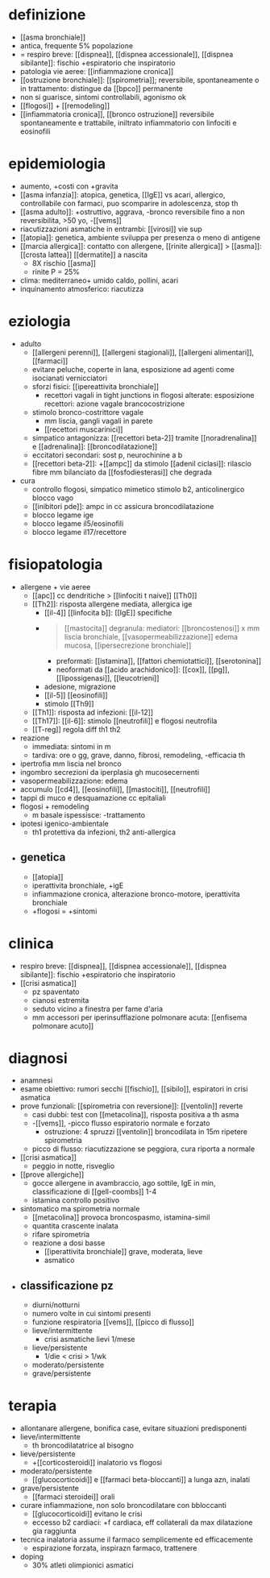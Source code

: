 # definizione
- [[asma bronchiale]]
- antica, frequente 5% popolazione
- = respiro breve: [[dispnea]], [[dispnea accessionale]], [[dispnea sibilante]]: fischio +espiratorio che inspiratorio
- patologia vie aeree: [[infiammazione cronica]]
- [[ostruzione bronchiale]]: [[spirometria]]; reversibile, spontaneamente o in trattamento: distingue da [[bpco]] permanente
- non si guarisce, sintomi controllabili, agonismo ok
- [[flogosi]] + [[remodeling]]
- [[infiammatoria cronica]], [[bronco ostruzione]] reversibile spontaneamente e trattabile, iniltrato infiammatorio con linfociti e eosinofili

# epidemiologia
- aumento, +costi con +gravita
- [[asma infanzia]]: atopica, genetica, [[IgE]] vs acari, allergico, controllabile con farmaci, puo scomparire in adolescenza, stop th
- [[asma adulto]]: +ostruttivo, aggrava, -bronco reversibile fino a non reversibilita, >50 yo, -[[vems]]
- riacutizzazioni asmatiche in entrambi: [[virosi]] vie sup
- [[atopia]]: genetica, ambiente sviluppa per presenza o meno di antigene
- [[marcia allergica]]: contatto con allergene, [[rinite allergica]] > [[asma]]: [[crosta lattea]] [[dermatite]] a nascita
	- 8X rischio [[asma]]
	- rinite P = 25%
- clima: mediterraneo+ umido caldo, pollini, acari
- inquinamento atmosferico: riacutizza

# eziologia
- adulto
	- [[allergeni perenni]], [[allergeni stagionali]], [[allergeni alimentari]], [[farmaci]]
	- evitare peluche, coperte in lana, esposizione ad agenti come isocianati vernicciatori
	- sforzi fisici: [[ipereattivita bronchiale]]
		- recettori vagali in tight junctions in flogosi alterate: esposizione recettori: azione vagale brancocostrizione
	- stimolo bronco-costrittore vagale
		- mm liscia, gangli vagali in parete
		- [[recettori muscarinici]]
	- simpatico antagonizza: [[recettori beta-2]] tramite [[noradrenalina]] e [[adrenalina]]: [[broncodilatazione]]
	- eccitatori secondari: sost p, neurochinine a b
	- [[recettori beta-2]]: +[[ampc]] da stimolo [[adenil ciclasi]]: rilascio fibre mm bilanciato da [[fosfodiesterasi]] che degrada
- cura
	- controllo flogosi, simpatico mimetico stimolo b2, anticolinergico blocco vago
	- [[inibitori pde]]: ampc in cc assicura broncodilatazione
	- blocco legame ige
	- blocco legame il5/eosinofili
	- blocco legame il17/recettore

# fisiopatologia
- allergene + vie aeree
	- [[apc]] cc dendritiche > [[linfociti t naive]] [[Th0]]
	- [[Th2]]: risposta allergene mediata, allergica ige
		- [[il-4]] [[linfocita b]]: [[IgE]] specifiche
		- > [[mastocita]] degranula: mediatori: [[broncostenosi]] x mm liscia bronchiale, [[vasopermeabilizzazione]] edema mucosa, [[ipersecrezione bronchiale]]
			- preformati: [[istamina]], [[fattori chemiotattici]], [[serotonina]]
			- neoformati da [[acido arachidonico]]: [[cox]], [[pg]], [[lipossigenasi]], [[leucotrieni]]
		- adesione, migrazione
		- [[il-5]] [[eosinofili]]
		- stimolo [[Th9]]
	- [[Th1]]: risposta ad infezioni: [[il-12]]
	- [[Th17]]: [[il-6]]: stimolo [[neutrofili]] e flogosi neutrofila
	- [[T-reg]] regola diff th1 th2
- reazione
	- immediata: sintomi in m
	- tardiva: ore o gg, grave, danno, fibrosi, remodeling, -efficacia th
- ipertrofia mm liscia nel bronco
- ingombro secrezioni da iperplasia gh mucosecernenti
- vasopermeabilizzazione: edema
- accumulo [[cd4]], [[eosinofili]], [[mastociti]], [[neutrofili]]
- tappi di muco e desquamazione cc epitaliali
- flogosi + remodeling
	- m basale ispessisce: -trattamento
- ipotesi igenico-ambientale
	- th1 protettiva da infezioni, th2 anti-allergica
- ## genetica
	- [[atopia]]
	- iperattivita bronchiale, +igE
	- infiammazione cronica, alterazione bronco-motore, iperattivita bronchiale
	- +flogosi = +sintomi

# clinica
- respiro breve: [[dispnea]], [[dispnea accessionale]], [[dispnea sibilante]]: fischio +espiratorio che inspiratorio
- [[crisi asmatica]]
	- pz spaventato
	- cianosi estremita
	- seduto vicino a finestra per fame d'aria
	- mm accessori per iperinsufflazione polmonare acuta: [[enfisema polmonare acuto]]

# diagnosi
- anamnesi
- esame obiettivo: rumori secchi [[fischio]], [[sibilo]], espiratori in crisi asmatica
- prove funzionali: [[spirometria con reversione]]: [[ventolin]] reverte
	- casi dubbi: test con [[metacolina]], risposta positiva a th asma
	- -[[vems]], -picco flusso espiratorio normale e forzato
		- ostruzione: 4 spruzzi [[ventolin]] broncodilata in 15m ripetere spirometria
	- picco di flusso: riacutizzazione se peggiora, cura riporta a normale
- [[crisi asmatica]]
	- peggio in notte, risveglio
- [[prove allergiche]]
	- gocce allergene in avambraccio, ago sottile, IgE in min, classificazione di [[gell-coombs]] 1-4
	- istamina controllo positivo
- sintomatico ma spirometria normale
	- [[metacolina]] provoca broncospasmo, istamina-simil
	- quantita crascente inalata
	- rifare spirometria
	- reazione a dosi basse
		- [[iperattivita bronchiale]] grave, moderata, lieve
		- asmatico
- ## classificazione pz
	- diurni/notturni
	- numero volte in cui sintomi presenti
	- funzione respiratoria [[vems]], [[picco di flusso]]
	- lieve/intermittente
		- crisi asmatiche lievi 1/mese
	- lieve/persistente
		- 1/die < crisi > 1/wk
	- moderato/persistente
	- grave/persistente

# terapia
- allontanare allergene, bonifica case, evitare situazioni predisponenti
- lieve/intermittente
	- th broncodilatatrice al bisogno
- lieve/persistente
	- +[[corticosteroidi]] inalatorio vs flogosi
- moderato/persistente
	- [[glucocorticoidi]] e [[farmaci beta-bloccanti]] a lunga azn, inalati
- grave/persistente
	- [[farmaci steroidei]] orali
- curare infiammazione, non solo broncodilatare con bbloccanti
	- [[glucocorticoidi]] evitano le crisi
	- eccesso b2 cardiaci: +f cardiaca, eff collaterali da max dilatazione gia raggiunta
- tecnica inalatoria assume il farmaco semplicemente ed efficacemente
	- espirazione forzata, inspirazn farmaco, trattenere
- doping
	- 30% atleti olimpionici asmatici
